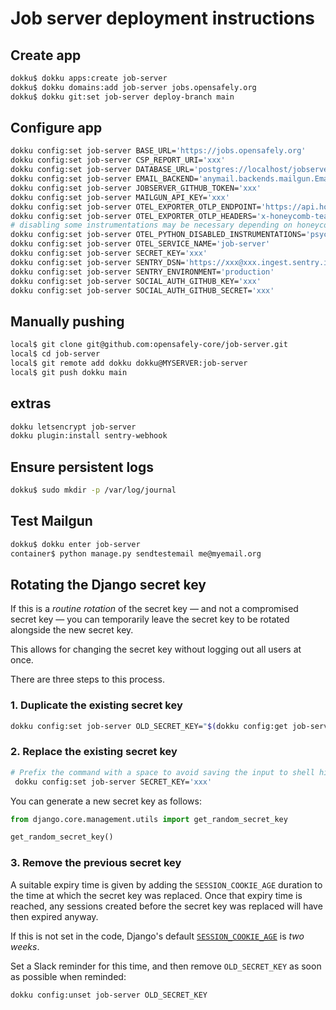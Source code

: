 # Job server deployment instructions
## Create app

```bash
dokku$ dokku apps:create job-server
dokku$ dokku domains:add job-server jobs.opensafely.org
dokku$ dokku git:set job-server deploy-branch main
```

## Configure app

```bash
dokku config:set job-server BASE_URL='https://jobs.opensafely.org'
dokku config:set job-server CSP_REPORT_URI='xxx'
dokku config:set job-server DATABASE_URL='postgres://localhost/jobserver'
dokku config:set job-server EMAIL_BACKEND='anymail.backends.mailgun.EmailBackend'
dokku config:set job-server JOBSERVER_GITHUB_TOKEN='xxx'
dokku config:set job-server MAILGUN_API_KEY='xxx'
dokku config:set job-server OTEL_EXPORTER_OTLP_ENDPOINT='https://api.honeycomb.io'
dokku config:set job-server OTEL_EXPORTER_OTLP_HEADERS='x-honeycomb-team=xxx,x-honeycomb-dataset=job-server'
# disabling some instrumentations may be necessary depending on honeycomb quota
dokku config:set job-server OTEL_PYTHON_DISABLED_INSTRUMENTATIONS='psycopg2'
dokku config:set job-server OTEL_SERVICE_NAME='job-server'
dokku config:set job-server SECRET_KEY='xxx'
dokku config:set job-server SENTRY_DSN='https://xxx@xxx.ingest.sentry.io/xxx'
dokku config:set job-server SENTRY_ENVIRONMENT='production'
dokku config:set job-server SOCIAL_AUTH_GITHUB_KEY='xxx'
dokku config:set job-server SOCIAL_AUTH_GITHUB_SECRET='xxx'
```

## Manually pushing

```bash
local$ git clone git@github.com:opensafely-core/job-server.git
local$ cd job-server
local$ git remote add dokku dokku@MYSERVER:job-server
local$ git push dokku main
```

## extras

```bash
dokku letsencrypt job-server
dokku plugin:install sentry-webhook
```

## Ensure persistent logs
```bash
dokku$ sudo mkdir -p /var/log/journal
```

## Test Mailgun

```bash
dokku$ dokku enter job-server
container$ python manage.py sendtestemail me@myemail.org
```

## Rotating the Django secret key

If this is a *routine rotation* of the secret key
— and not a compromised secret key —
you can temporarily leave the secret key to be rotated alongside the new secret key.

This allows for changing the secret key without logging out all users at once.

There are three steps to this process.

### 1. Duplicate the existing secret key

```bash
dokku config:set job-server OLD_SECRET_KEY="$(dokku config:get job-server SECRET_KEY)"
```

### 2. Replace the existing secret key

```bash
# Prefix the command with a space to avoid saving the input to shell history:
 dokku config:set job-server SECRET_KEY='xxx'
```

You can generate a new secret key as follows:

```py
from django.core.management.utils import get_random_secret_key

get_random_secret_key()
```

### 3. Remove the previous secret key

A suitable expiry time is given by adding the `SESSION_COOKIE_AGE` duration
to the time at which the secret key was replaced.
Once that expiry time is reached,
any sessions created before the secret key was replaced will have then expired anyway.

If this is not set in the code,
Django's default [`SESSION_COOKIE_AGE`](https://docs.djangoproject.com/en/dev/ref/settings/#session-cookie-age) is *two weeks*.

Set a Slack reminder for this time,
and then remove `OLD_SECRET_KEY` as soon as possible when reminded:

```bash
dokku config:unset job-server OLD_SECRET_KEY
```
